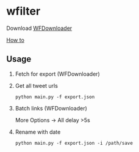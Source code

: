 # wfilter

Download [WFDownloader](https://www.wfdownloader.xyz/download)

[How to](https://www.wfdownloader.xyz/blog/twitter-downloader-for-images-and-videos)

## Usage

1. Fetch for export (WFDownloader)

2. Get all tweet urls

    ```shell
    python main.py -f export.json
    ```

3. Batch links (WFDownloader)

    More Options -> All delay >5s

4. Rename with date

    ```shell
    python main.py -f export.json -i /path/save
    ```
